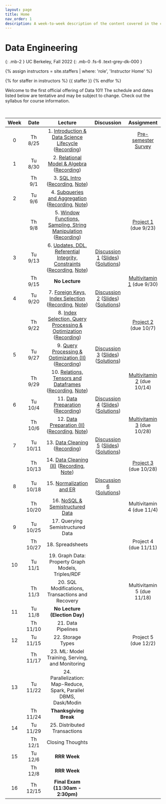```yaml
---
layout: page
title: Home
nav_order: 1
description: A week-to-week description of the content covered in the course.
---
```


<link rel="stylesheet" href="css/index.css">

# Data Engineering
{: .mb-2 }
UC Berkeley, Fall 2022
{: .mb-0 .fs-6 .text-grey-dk-000 }

<div>

{% assign instructors = site.staffers | where: 'role', 'Instructor Home' %}
<div class="role">
  {% for staffer in instructors %}
  {{ staffer }}
  {% endfor %}

</div>

Welcome to the first official offering of Data 101! The schedule and dates listed below are tentative and may be subject to change. Check out the syllabus for course information.

</div>

<br>

| Week | Date | Lecture | Discussion | Assignment |
| :--: | :--: | :--: | :--: | :--: |
| 0 | Th 8/25 | 1. [Introduction & Data Science Lifecycle](https://docs.google.com/presentation/d/1Gt1-JjGJfBlEAXjjrYehG-SBz5_Z03Ba/edit?usp=sharing&rtpof=true&sd=true) ([Recording](https://drive.google.com/file/d/1oFiC7cLAOT42-lOsfkKxaJw2-0cnZstB/view?usp=sharing)) | | [Pre-semester Survey](https://docs.google.com/forms/d/e/1FAIpQLSclpNZ2_prU96JD9Uz59EU3Pk9-1gWQDmvpaBBxQtKUlA8rew/viewform) |
| 1 | Tu 8/30 | 2. [Relational Model & Algebra](https://docs.google.com/presentation/d/1bkp06s17Z5v5zZI4QPaoqFyX3VEWSU8w/edit?usp=sharing&ouid=104245339946787511318&rtpof=true&sd=true) ([Recording](https://drive.google.com/file/d/15s_RF0qYY2MJq6BVGk7zT8AiqkDOuTC4/view?usp=sharing)) | | |
|  | Th 9/1 | 3. [SQL Intro](https://docs.google.com/presentation/d/1RdDhxbL73BLpgxPR86qZ5JWT6uEZsKpU/edit?usp=sharing&ouid=115426255420868042566&rtpof=true&sd=true) ([Recording](https://drive.google.com/file/d/1Kt7NASzW8rWYRpHxHTzNVki5PjaPv4lE/view?usp=sharing), [Note](./resources/assets/notes/1.pdf))| | |
| 2 | Tu 9/6 | 4. [Subqueries and Aggregation](https://docs.google.com/presentation/d/1H1B4Tx3FaxzOHNaKQkYpbTHXj_37Uo56/edit?usp=sharing&ouid=101709100734010871255&rtpof=true&sd=true) ([Recording](https://drive.google.com/file/d/1TNQffowL1IuRmSKMi91asb8D5hlGjCb1/view?usp=sharing), [Note](./resources/assets/notes/2.pdf))| | |
|  | Th 9/8 | 5. [Window Functions, Sampling, String Manipulation](https://docs.google.com/presentation/d/14nlI3Bov_LR7-JRYVEEHtke6YbNYW7ci/edit?usp=sharing&ouid=101709100734010871255&rtpof=true&sd=true) ([Recording](https://drive.google.com/file/d/1T0Q9mPb0cpek3sSx17d2GIoq54ybfndk/view?usp=sharing)) | | [Project 1](https://data101.datahub.berkeley.edu/hub/user-redirect/git-pull?repo=https%3A%2F%2Fgithub.com%2Fcal-data-eng%2Ffa22&urlpath=tree%2Ffa22%2Fproj%2Fproj1%2Fproj1.ipynb&branch=main) (due 9/23) |
| 3 | Tu 9/13 | 6. [Updates, DDL, Referential Integrity, Constraints](https://docs.google.com/presentation/d/1CwLqU6vLo_onqtI-AGekMDhp28XxquuE/edit?usp=sharing&ouid=101709100734010871255&rtpof=true&sd=true) ([Recording](https://drive.google.com/file/d/1Ellx0gec7s4kRzb2qoEk9AgDVTlL31Zz/view?usp=sharing), [Note](./resources/assets/notes/3.pdf)) | [Discussion 1](https://drive.google.com/file/d/1xjwN6K9sexbh-l-VH0WsYILcdWlYgawI/view?usp=sharing) ([Slides](https://drive.google.com/drive/folders/1GRQa38gl36EToOETKUWgmLVyZVw-awuV?usp=sharing)) ([Solutions](https://drive.google.com/file/d/1sB0CTwCyuTaw87TIlaAmWK_Ac9Z4ce6b/view?usp=sharing)) | |
|  | Th 9/15 | **No Lecture** | | [Multivitamin 1](https://www.gradescope.com/courses/421137/assignments/2255543) (due 9/30) |
| 4 | Tu 9/20 | 7. [Foreign Keys, Index Selection](https://docs.google.com/presentation/d/1gfm0CVfotsOSB2jLkgCqvDPXkcNqWVlD/edit?usp=sharing&ouid=115426255420868042566&rtpof=true&sd=true) ([Recording](https://drive.google.com/file/d/1TA-OL6M5WCtVUhoxtFUXabfRfwPisWpL/view?usp=sharing), [Note](./resources/assets/notes/4.pdf)) | [Discussion 2](https://drive.google.com/file/d/15lBP4k3Kd0LqTh8-6JWOOHXmslfRE0DK/view?usp=sharing) ([Slides](https://drive.google.com/drive/folders/1GRQa38gl36EToOETKUWgmLVyZVw-awuV?usp=sharing)) ([Solutions](https://drive.google.com/file/d/1LUfpMVKVlOKLb-iha9K3TzhzDFJ6KfpJ/view?usp=sharing)) | |
|  | Th 9/22 | 8. [Index Selection, Query Processing & Optimization](https://docs.google.com/presentation/d/1wvhl7XgnyWsBpwRbz1TREMOVXDs5VxVb/edit?usp=sharing&ouid=101709100734010871255&rtpof=true&sd=true) ([Recording](https://drive.google.com/file/d/1iF2sLlHB1Z_-J2ECgof2wkjHceJj2Pj2/view?usp=sharing)) | | [Project 2](https://data101.datahub.berkeley.edu/hub/user-redirect/git-pull?repo=https%3A%2F%2Fgithub.com%2Fcal-data-eng%2Ffa22&urlpath=tree%2Ffa22%2Fproj%2Fproj2%2Fproj2.ipynb&branch=main) (due 10/7) |
| 5 | Tu 9/27 | 9. [Query Processing & Optimization (II)](https://docs.google.com/presentation/d/1JV3lYNAydpJuHD4uAy1xX87WirvLwiHo/edit?usp=sharing&ouid=101709100734010871255&rtpof=true&sd=true) ([Recording](https://drive.google.com/file/d/1Gld5M6vlNoHRJhHAVLH_4hCUx08NRZGP/view?usp=sharing)) | [Discussion 3](https://drive.google.com/file/d/1ST-uzv0m_CKhHzrXuIDO3tFIQoOeoYCt/view?usp=sharing) ([Slides](https://drive.google.com/drive/folders/1GRQa38gl36EToOETKUWgmLVyZVw-awuV?usp=sharing)) ([Solutions](https://drive.google.com/file/d/1Nrds39H71Ko083cTiXaThU_HidOY5ROp/view?usp=sharing)) | |
|  | Th 9/29 | 10. [Relations, Tensors and Dataframes](https://docs.google.com/presentation/d/1W_LMiZQb5U5-nfK8iI3S7kEpSovgSMjw/edit?usp=sharing&ouid=101709100734010871255&rtpof=true&sd=true) ([Recording](https://drive.google.com/file/d/1Ji9oGGTwxTxPWPS_4JA6I2d54KM-8DCV/view?usp=sharing), [Note](./resources/assets/notes/5.pdf)) | | [Multivitamin 2](https://www.gradescope.com/courses/421137/assignments/2273057) (due 10/14) |
| 6 | Tu 10/4 | 11. [Data Preparation](https://drive.google.com/file/d/1HmRG4o2OlIpiU--ROtxI5f4TidJSTVUt/view?usp=sharing) ([Recording](https://drive.google.com/file/d/16gqL85BBLu66IK7m7wYKd--jpDefFz27/view?usp=sharing)) | [Discussion 4](https://drive.google.com/file/d/1biCy2CpBCcS7O9u0c7uOSm0vpaLfHlXu/view?usp=sharing) ([Slides](https://drive.google.com/drive/folders/1GRQa38gl36EToOETKUWgmLVyZVw-awuV?usp=sharing)) ([Solutions](https://drive.google.com/file/d/1P5GMu36PLOVVkpWRD5D1970rlFIovJ3M/view?usp=sharing)) | |
|  | Th 10/6 | 12. [Data Preparation (II)](https://drive.google.com/file/d/1HmRG4o2OlIpiU--ROtxI5f4TidJSTVUt/view?usp=sharing) ([Recording](https://drive.google.com/file/d/1h6L3l_2DoDGD_WYwySQharAuE3sHbNS7/view?usp=sharing), [Note](./resources/assets/notes/6.pdf)) | | [Multivitamin 3](https://www.gradescope.com/courses/421137/assignments/2322741/) (due 10/28) |
| 7 | Tu 10/11 | 13. [Data Cleaning](https://drive.google.com/file/d/1LIpgjGyN8m1hdKL1kC-Uix0Ha4pRwxh-/view?usp=sharing) ([Recording](https://drive.google.com/file/d/1dzK3laERjYwRrF08lwQqQQY8pqSGqShH/view?usp=sharing)) | [Discussion 5](https://drive.google.com/file/d/1Uxwk16h7CvPj_Phebpono9xAStt4POl5/view?usp=sharing) ([Slides](https://drive.google.com/drive/folders/1GRQa38gl36EToOETKUWgmLVyZVw-awuV?usp=sharing)) ([Solutions](https://drive.google.com/file/d/196zt3BtuVlgSRSksGjwSeFtrvdDkPn18/view?usp=sharing)) | |
|  | Th 10/13 |  14. [Data Cleaning (II)](https://drive.google.com/file/d/1LIpgjGyN8m1hdKL1kC-Uix0Ha4pRwxh-/view?usp=sharing) ([Recording](https://drive.google.com/file/d/1-lAdmLxq1D5-7On8WHEt98Mq5UjW-KVu/view?usp=sharing), [Note](./resources/assets/notes/7.pdf)) | | [Project 3](https://data101.datahub.berkeley.edu/hub/user-redirect/git-pull?repo=https%3A%2F%2Fgithub.com%2Fcal-data-eng%2Ffa22&urlpath=tree%2Ffa22%2Fproj%2Fproj3%2Fproj3.ipynb&branch=main) (due 10/28) |
| 8 | Tu 10/18 | 15. [Normalization and ER](https://docs.google.com/presentation/d/1GogwyAylHrJoxer_apIkgnWDqC9LxTQ8/edit?usp=sharing&ouid=101709100734010871255&rtpof=true&sd=true) | [Discussion 6](https://colab.research.google.com/drive/1DMVvMz3qUnP5nMrOnL0LA4dwoYQ4yn-c?usp=sharing) ([Solutions](https://colab.research.google.com/drive/1KQfZAXMMYbKOoXczu8yUOYfzO3YsRpKZ?usp=sharing)) | |
|  | Th 10/20 | 16. [NoSQL & Semistructured Data](https://docs.google.com/presentation/d/1ns2-alpBdQ0dnMs_YWhEBwgr-nYx05ufWgr9SGTGAfc/edit) | | Multivitamin 4 (due 11/4) |
| 9 | Tu 10/25 | 17. Querying Semistructured Data | | |
|  | Th 10/27 | 18. Spreadsheets | | Project 4 (due 11/11) |
| 10 | Tu 11/1 | 19. Graph Data: Property Graph Models, Triples/RDF | |
|  | Th 11/3 | 20. SQL Modifications, Transactions and Recovery | | Multivitamin 5 (due 11/18) |
| 11 | Tu 11/8 | **No Lecture (Election Day)** | | |
|  | Th 11/10 | 21. Data Pipelines | | |
| 12 | Tu 11/15 | 22. Storage Types | | Project 5 (due 12/2) |
|  | Th 11/17 | 23. ML: Model Training, Serving, and Monitoring | | |
| 13 | Tu 11/22 | 24. Parallelization: Map-Reduce, Spark, Parallel DBMS, Dask/Modin | | |
|  | Th 11/24 | **Thanksgiving Break** | | |
| 14 | Tu 11/29 | 25. Distributed Transactions | | |
|  | Th 12/1 | Closing Thoughts | | |
| 15 | Tu 12/6 | **RRR Week** | | |
|  | Th 12/8 | **RRR Week** | | |
| 16 | Th 12/15 | **Final Exam (11:30am - 2:30pm)** | | |
